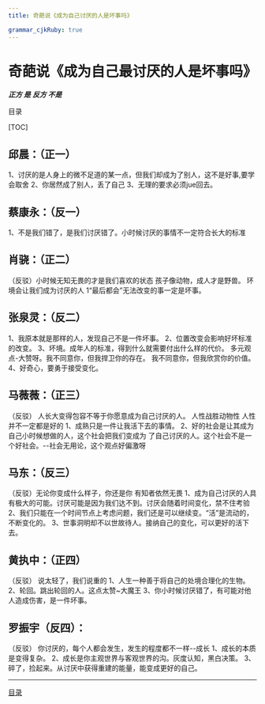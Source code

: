 ```yaml
---
title: 奇葩说《成为自己讨厌的人是坏事吗》

grammar_cjkRuby: true
---
```


# 奇葩说《成为自己最讨厌的人是坏事吗》
***正方  是***
***反方  不是***


<span id = "jump">目录</span>

[TOC]




## 邱晨：（正一）
1、讨厌的是人身上的微不足道的某一点，但我们却成为了别人，这不是好事,要学会取舍
2、你居然成了别人，丢了自己
3、无理的要求必须jue回去。

## 蔡康永：（反一）
1、不是我们错了，是我们讨厌错了。小时候讨厌的事情不一定符合长大的标准


## 肖骁：（正二）
（反驳）小时候无知无畏的才是我们喜欢的状态
孩子像动物，成人才是野兽。
环境会让我们成为讨厌的人
1“最后都会”无法改变的事一定是坏事。

## 张泉灵：（反二）

1、我原本就是那样的人，发现自己不是一件坏事。
2、位置改变会影响好坏标准的改变。
3、坏境。成年人的标准，得到什么就需要付出什么样的代价。
多元观点-大赞呀。我不同意你，但我捍卫你的存在。
我不同意你，但我欣赏你的价值。
4、好奇心，要勇于接受变化。

## 马薇薇：（正三）
（反驳）
人长大变得包容不等于你愿意成为自己讨厌的人。
人性战胜动物性 人性并不一定都是好的
1、成熟只是一件让我活下去的事情。
2、好的社会是让其成为自己小时候想做的人，这个社会把我们变成为 了自己讨厌的人。这个社会不是一个好社会。--社会无用论，这个观点好偏激呀

## 马东：（反三）
（反驳）无论你变成什么样子，你还是你
有知者依然无畏
1、成为自己讨厌的人具有极大的可能。讨厌可能是因为我们达不到。讨厌会随着时间变化，禁不住考验
2、我们只能在一个时间节点上考虑问题，我们还是可以继续变。“活”是流动的，不断变化的。
3、世事洞明却不以世故待人。接纳自己的变化，可以更好的活下去。

## 黄执中：（正四）
（反驳）
说太轻了，我们说重的
1、人生一种善于将自己的处境合理化的生物。
2、轮回。跳出轮回的人。这点太赞~大魔王
3、你小时候讨厌错了，有可能对他人造成伤害，是一件坏事。


## 罗振宇（反四）：
（反驳）
你讨厌的，每个人都会发生，发生的程度都不一样--成长
1、成长的本质是变得复杂。
2、成长是你主观世界与客观世界的沟。灰度认知，黑白决策。
3、碎了，捡起来。从讨厌中获得重建的能量，能变成更好的自己。




-------------------
[目录](#jump)




